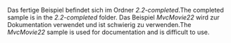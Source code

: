 <span data-ttu-id="7b6b1-101">Das fertige Beispiel befindet sich im Ordner *2.2-completed*.</span><span class="sxs-lookup"><span data-stu-id="7b6b1-101">The completed sample is in the *2.2-completed* folder.</span></span> <span data-ttu-id="7b6b1-102">Das Beispiel *MvcMovie22* wird zur Dokumentation verwendet und ist schwierig zu verwenden.</span><span class="sxs-lookup"><span data-stu-id="7b6b1-102">The *MvcMovie22* sample is used for documentation and is difficult to use.</span></span>